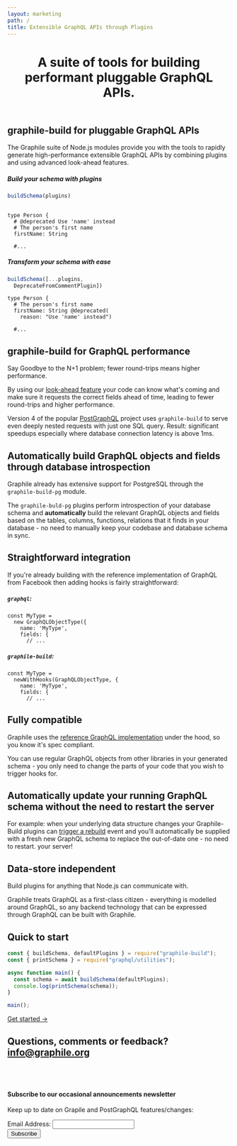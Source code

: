```yaml
---
layout: marketing
path: /
title: Extensible GraphQL APIs through Plugins
---
```


<!-- **************************************** -->

<header class='hero'>
<div class='hero-block center'>

# A suite of tools for building performant pluggable GraphQL APIs.

</div><!-- /container -->
</header>


<!-- **************************************** -->

<section>
<div class='container center'>

<div class='row'>
<div class='col-xs-12'>
<div class='hero-block'>

## graphile-build for pluggable GraphQL APIs

The Graphile suite of Node.js modules provide you with the tools to rapidly
generate high-performance extensible GraphQL APIs by combining plugins and
using advanced look-ahead features.

</div>
<div class='row'>
<div class='col-lg-6 col-xs-12'>

##### Build your schema with plugins
```js
buildSchema(plugins)
 
```

```graphql{2}
type Person {
  # @deprecated Use 'name' instead
  # The person's first name
  firstName: String

  #...
```

</div><!-- /col-6 -->
<div class='col-lg-6 col-xs-12'>

##### Transform your schema with ease
```js
buildSchema([...plugins,
  DeprecateFromCommentPlugin])
```

```graphql{3-4}
type Person {
  # The person's first name
  firstName: String @deprecated(
    reason: "Use 'name' instead")

  #...
```

</div>
</div>
</div>
</section>

<!-- **************************************** -->

<section>
<div class='container center'>
<div class='row'>
<div class='col-xs-12'>
<div class='hero-block'>

## graphile-build for GraphQL performance

Say Goodbye to the N+1 problem; fewer round-trips means higher performance.

By using our [look-ahead feature](/graphile-build/look-ahead/) your code can
know what's coming and make sure it requests the correct fields ahead of time,
leading to fewer round-trips and higher performance.

Version 4 of the popular
[PostGraphQL](https://github.com/postgraphql/postgraphql) project uses `graphile-build`
to serve even deeply nested requests with just one SQL query. Result: significant
speedups especially where database connection latency is above 1ms.

</div>
</div><!-- /col-xs-12 -->

</div><!-- /row -->
</div><!-- /container -->
</section>

<!-- **************************************** -->

<section>
<div class='container center'>
<div class='row'>
<div class='col-xs-12'>
<div class='hero-block'>

## Automatically build GraphQL objects and fields through database introspection

Graphile already has extensive support for PostgreSQL through the
`graphile-build-pg` module.

The `graphile-buld-pg` plugins perform introspection of your
database schema and **automatically** build the relevant GraphQL objects and fields
based on the tables, columns, functions, relations that it finds in your
database - no need to manually keep your codebase and database schema in sync.

</div>
</div>

</div><!-- /row -->
</div><!-- /container -->
</section>


<!-- **************************************** -->

<section>
<div class='container center'>
<div class='row'>
<div class='col-xs-12'>
<div class='hero-block'>

## Straightforward integration

If you're already building with the reference implementation of GraphQL from
Facebook then adding hooks is fairly straightforward:

</div>
<div class='container center'>
<div class='row'>

<div class='col-xs-12 col-lg-6'>

##### `graphql`:

```js{2}
const MyType =
  new GraphQLObjectType({
    name: 'MyType',
    fields: {
      // ...
```

</div><!-- /col-6 -->
<div class='col-xs-12 col-lg-6'>

##### `graphile-build`:

```js{2}
const MyType =
  newWithHooks(GraphQLObjectType, {
    name: 'MyType',
    fields: {
      // ...
```

</div><!-- /col-6 -->

</div><!-- /row -->
</div><!-- /container -->
</section>



<!-- **************************************** -->

<section>
<div class='container center'>
<div class='row'>
<div class='col-xs-12'>
<div class='hero-block'>

## Fully compatible

Graphile uses the <a href="http://graphql.org/graphql-js/">reference GraphQL implementation</a>
under the hood, so you know it's spec compliant.

You can use regular GraphQL objects from other libraries in your generated
schema - you only need to change the parts of your code that you wish to trigger hooks for.

</div>
</div>
</div><!-- /row -->
</div><!-- /container -->
</section>

<!-- **************************************** -->

<section>
<div class='container center'>
<div class='row'>
<div class='col-xs-12'>
<div class='hero-block'>

## Automatically update your running GraphQL schema without the need to restart the server

For example: when your underlying data structure changes your Graphile-Build
plugins can [trigger a rebuild](/graphile-build/schema-builder/#plugin-methods) event and you'll automatically be supplied with a
fresh new GraphQL schema to replace the out-of-date one - no need to restart.
your server!

</div>
</div><!-- /col-9 -->

</div><!-- /row -->
</div><!-- /container -->
</section>



<!-- **************************************** -->

<section>
<div class='container center'>
<div class='row'>
<div class='col-xs-12'>
<div class='hero-block'>

## Data-store independent

Build plugins for anything that Node.js can communicate with.

Graphile treats GraphQL as a first-class citizen - everything is modelled around
GraphQL, so any backend technology that can be expressed through GraphQL can be
built with Graphile.

</div>
</div>

</div><!-- /row -->
</div><!-- /container -->
</section>

<!-- **************************************** -->

<section>
<div class='container center'>
<div class='row justify-content-center'>
<div class='text-center col-xs-12'>
<div class='hero-block'>

## Quick to start

</div>


```js
const { buildSchema, defaultPlugins } = require("graphile-build");
const { printSchema } = require("graphql/utilities");

async function main() {
  const schema = await buildSchema(defaultPlugins);
  console.log(printSchema(schema));
}

main();
```

<div class='d-flex justify-content-center'>
<a class='btn btn-primary btn-lg' href='/graphile-build/getting-started/'>Get started &rarr;</a>
</div>

</div><!-- /col-xs-12 -->
</div><!-- /container -->
</section>


<section class='mailinglist'>
<div class='container'>

<div class='row justify-content-center'>
<div class='col-xs-12'>
<div class='hero-block'>
  <h2>Questions, comments or feedback? <a href='mailto:info@graphile.org?subject=Graphile%20question%2Fcomment%2Ffeedback%3A'>info@graphile.org</a></h2>
</div>
</div>
</div>

<div style="height: 36px"></div>

<div class='row justify-content-center'>
<div class='col-xs-12 col-md-8 text-center'>
<div class='hero-block'>
<!-- Begin MailChimp Signup Form -->
<link href="//cdn-images.mailchimp.com/embedcode/classic-10_7.css" rel="stylesheet" type="text/css" />
<style type="text/css">
	#mc_embed_signup{background:#fff; clear:left; font:14px Helvetica,Arial,sans-serif; }
	/* Add your own MailChimp form style overrides in your site stylesheet or in this style block.
	   We recommend moving this block and the preceding CSS link to the HEAD of your HTML file. */
</style>
<div>
<form action="//graphile.us16.list-manage.com/subscribe/post?u=d103f710cf00a9273b55e8e9b&amp;id=c3a9eb5c4e" method="post"
id="mc-embedded-subscribe-form" name="mc-embedded-subscribe-form" class="validate" target="_blank" novalidate>
  <div id="mc_embed_signup_scroll">
    <h4>Subscribe to our occasional announcements newsletter</h4>
    <p class='lead'>Keep up to date on Grapile and PostGraphQL features/changes:</p>
    <div class="mc-field-group form-inline justify-content-center">
      <div class='form-group'>
        <label for="mce-EMAIL">Email Address: </label>
        <input type="email" value="" name="EMAIL" class="required email form-control mx-sm-3" id="mce-EMAIL">
        <!-- real people should not fill this in and expect good things - do not remove this or risk form bot signups-->
        <div style="position: absolute; left: -5000px;" aria-hidden="true"><input type="text" name="b_d103f710cf00a9273b55e8e9b_c3a9eb5c4e" tabindex="-1" value=""></div>
        <div class="clear"><input type="submit" value="Subscribe" name="subscribe" id="mc-embedded-subscribe" class="button btn btn-primary"></div>
      </div>
      <div id="mce-responses" class="clear">
        <div class="response" id="mce-error-response" style="display:none"></div>
        <div class="response" id="mce-success-response" style="display:none"></div>
      </div>
    </div>
  </div>
</form>
</div>
<!--End mc_embed_signup-->
</div>
</div>
</div>

</div>
</section>

<!-- **************************************** -->
